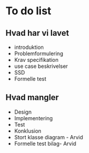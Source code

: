# To do list

## Hvad har vi lavet
* introduktion
* Problemformulering
* Krav specifikation
* use case beskrivelser
* SSD
* Formelle test

## Hvad mangler
* Design
* Implementering
* Test
* Konklusion
* Stort klasse diagram - Arvid
* Formelle test bilag- Arvid

